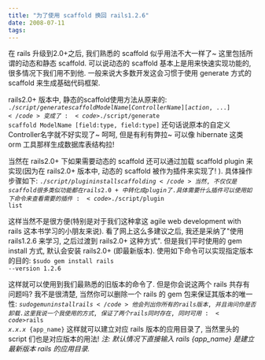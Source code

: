 ```yaml
---
title: "为了使用 scaffold 换回 rails1.2.6"
date: 2008-07-11
tags:
---
```


在 rails 升级到2.0+之后, 我们熟悉的 scaffold 似乎用法不大一样了~ 这里包括所谓的动态和静态 scaffold. 可以说动态的 scaffold 基本上是用来快速实现功能的, 很多情况下我们用不到他. 一般来说大多数开发这会习惯于使用 generate 方式的scaffold 来生成基础代码框架.

rails2.0+ 版本中, 静态的scaffold使用方法从原来的:
<code>$./script/generate scaffold ModelName [ControllerName] [action, ...]</code>
变成了:
<code>$./script/generate scaffold ModelName [field:type, field:type]</code>
还句话说原本的自定义Controller名字就不好实现了~ 呵呵, 但是有利有弊拉~ 可以像 hibernate 这类 orm 工具那样生成数据库表结构拉!

当然在 rails2.0+ 下如果需要动态的 scaffold 还可以通过加载 scaffold plugin 来实现(因为在 rails2.0+ 版本中, 动态的 scaffold 被作为插件来实现了! ). 具体操作步骤如下:
<code>$./script/plugin install scaffolding</code>
当然, 不仅仅是 scaffold 很多类似功能都在 rails2.0+ 中转化成 plugin 了. 具体需要什么插件可以使用如下命令来查看需要的插件:
<code>$./script/plugin list</code>

这样当然不是很方便(特别是对于我们这种拿这 agile web development with rails 这本书学习的小朋友来说). 看了网上这么多建议之后, 我还是采纳了"使用 rails1.2.6 来学习, 之后过渡到 rails2.0+ 这种方式". 但是我们平时使用的 gem install 方式, 默认会安装 rails2.0+ (即最新版本). 使用如下命令可以实现指定版本的目的:
<code>$sudo gem install rails --version 1.2.6 </code>

这样就可以使用到我们最熟悉的旧版本的命令了. 但是你会说这两个 rails 共存有问题吗? 我不是很清楚, 当然你可以删除一个 rails 的 gem 包来保证其版本的唯一性:
<code>$sudo gem uninstall rails</code>
他会列出你所有的 rails 版本, 并且询问你是否卸载.
这里我说一个我使用的方式, 保证了两个 rails 同时存在, 同时可用:
<code>$rails _x.x.x_ {app_name}</code>
这样就可以建立对应 rails 版本的应用目录了, 当然里头的 script 们也是对应版本的用法!
<em>注: 默认情况下直接输入 rails {app_name} 是建立最新版本 rails 的应用目录.</em>
